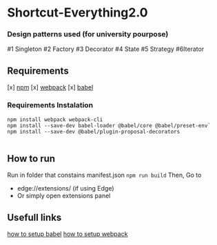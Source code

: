 # Shortcut-Everything2.0

### Design patterns used (for university pourpose)

#1 Singleton #2 Factory #3 Decorator #4 State #5 Strategy #6Iterator

## Requirements

[x] [npm](https://docs.npmjs.com/downloading-and-installing-node-js-and-npm)
[x] [webpack](https://webpack.js.org/guides/installation/)
[x] [babel](https://www.google.com)

### Requirements Instalation

```
npm install webpack webpack-cli
npm install --save-dev babel-loader @babel/core @babel/preset-env`
npm install --save-dev @babel/plugin-proposal-decorators


```

## How to run

Run in folder that constains manifest.json
`npm run build`
Then, Go to

- edge://extensions/ (if using Edge)
- Or simply open extensions panel

## Usefull links

[how to setup babel](https://www.youtube.com/watch?v=MX13Ezfzuf8)
[how to setup webpack](https://www.youtube.com/watch?v=HNb6bapmsyI)
